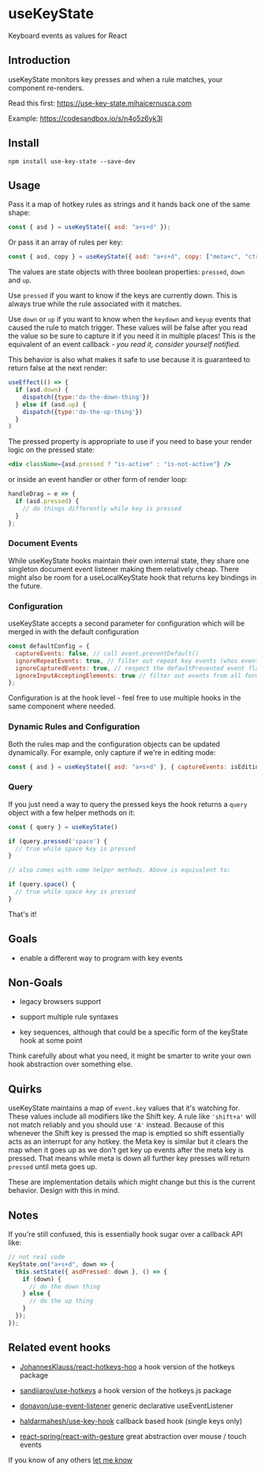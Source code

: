 # useKeyState

Keyboard events as values for React

## Introduction

useKeyState monitors key presses and when a rule matches, your component re-renders.

Read this first: https://use-key-state.mihaicernusca.com

Example: https://codesandbox.io/s/n4o5z6yk3l

## Install

```text
npm install use-key-state --save-dev
```

## Usage

Pass it a map of hotkey rules as strings and it hands back one of the same shape:

```javascript
const { asd } = useKeyState({ asd: "a+s+d" });
```

Or pass it an array of rules per key:

```javascript
const { asd, copy } = useKeyState({ asd: "a+s+d", copy: ["meta+c", "ctrl+c"] });
```

The values are state objects with three boolean properties: `pressed`, `down` and `up`.

Use `pressed` if you want to know if the keys are currently down. This is always true while the rule associated with it matches.

Use `down` or `up` if you want to know when the `keydown` and `keyup` events that caused the rule to match trigger. These values will be false after you read the value so be sure to capture it if you need it in multiple places! This is the equivalent of an event callback - _you read it, consider yourself notified._

This behavior is also what makes it safe to use because it is guaranteed to return false at the next render:

```javascript
useEffect(() => {
  if (asd.down) {
    dispatch({type:'do-the-down-thing'})
  } else if (asd.up) {
    dispatch({type:'do-the-up-thing'})
  }
)
```

The pressed property is appropriate to use if you need to base your render logic on the pressed state:

```jsx
<div className={asd.pressed ? "is-active" : "is-not-active"} />
```

or inside an event handler or other form of render loop:

```javascript
handleDrag = e => {
  if (asd.pressed) {
    // do things differently while key is pressed
  }
};
```

### Document Events

While useKeyState hooks maintain their own internal state, they share one singleton document event listener making them relatively cheap. There might also be room for a useLocalKeyState hook that returns key bindings in the future.

### Configuration

useKeyState accepts a second parameter for configuration which will be merged in with the default configuration

```javascript
const defaultConfig = {
  captureEvents: false, // call event.preventDefault()
  ignoreRepeatEvents: true, // filter out repeat key events (whos event.repeat property is true)
  ignoreCapturedEvents: true, // respect the defaultPrevented event flag
  ignoreInputAcceptingElements: true // filter out events from all forms of inputs
};
```

Configuration is at the hook level - feel free to use multiple hooks in the same component where needed.

### Dynamic Rules and Configuration

Both the rules map and the configuration objects can be updated dynamically. For example, only capture if we're in editing mode:

```javascript
const { asd } = useKeyState({ asd: "a+s+d" }, { captureEvents: isEditing });
```

### Query

If you just need a way to query the pressed keys the hook returns a `query` object with a few helper methods on it:

```javascript
const { query } = useKeyState()

if (query.pressed('space') {
  // true while space key is pressed
}

// also comes with some helper methods. Above is equivalent to:

if (query.space() {
  // true while space key is pressed
}
```

That's it!

## Goals

- enable a different way to program with key events

## Non-Goals

- legacy browsers support

- support multiple rule syntaxes

- key sequences, although that could be a specific form of the keyState hook at some point

Think carefully about what you need, it might be smarter to write your own hook abstraction over something else.

## Quirks

useKeyState maintains a map of `event.key` values that it's watching for. These values include all modifiers like the Shift key. A rule like `'shift+a'` will not match reliably and you should use `'A'` instead. Because of this whenever the Shift key is pressed the map is emptied so shift essentially acts as an interrupt for any hotkey. the Meta key is similar but it clears the map when it goes up as we don't get key up events after the meta key is pressed. That means while meta is down all further key presses will return `pressed` until meta goes up.

These are implementation details which might change but this is the current behavior. Design with this in mind.

## Notes

If you're still confused, this is essentially hook sugar over a callback API like:

```javascript
// not real code
KeyState.on("a+s+d", down => {
  this.setState({ asdPressed: down }, () => {
    if (down) {
      // do the down thing
    } else {
      // do the up thing
    }
  });
});
```

## Related event hooks

- [JohannesKlauss/react-hotkeys-hoo](https://github.com/JohannesKlauss/react-hotkeys-hook) a hook version of the hotkeys package

- [sandiiarov/use-hotkeys](https://github.com/sandiiarov/use-hotkeys) a hook version of the hotkeys.js package

- [donavon/use-event-listener](https://github.com/donavon/use-event-listener) generic declarative useEventListener

- [haldarmahesh/use-key-hook](https://github.com/haldarmahesh/use-key-hook) callback based hook (single keys only)

- [react-spring/react-with-gesture](https://github.com/react-spring/react-with-gesture) great abstraction over mouse / touch events

If you know of any others [let me know](https://twitter.com/mcernusca)
